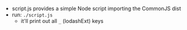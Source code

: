 - script.js provides a simple Node script importing the CommonJS dist
- run: `./script.js`
  - it'll print out all `_` (lodashExt) keys
